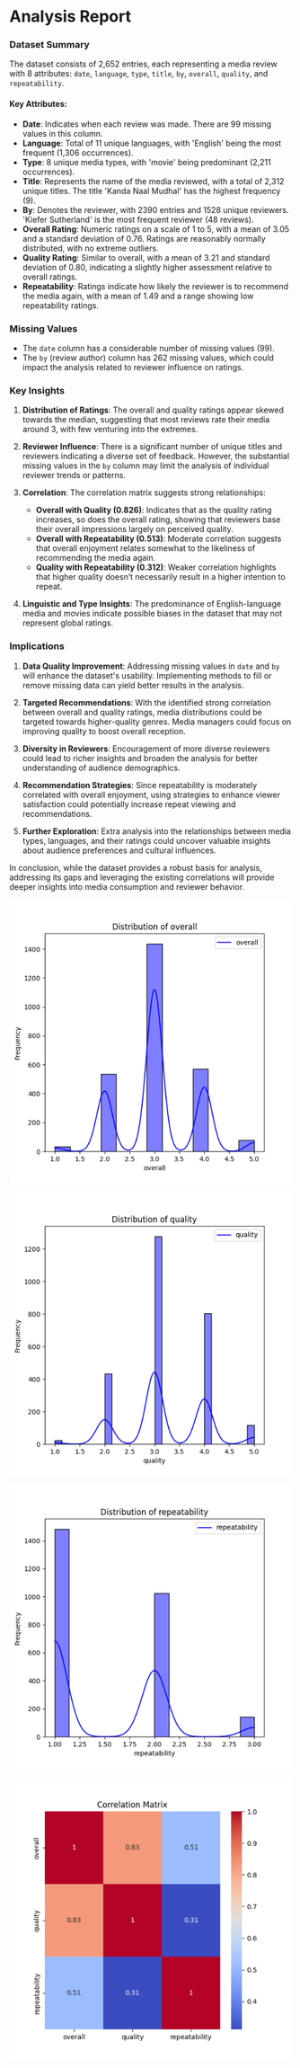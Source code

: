 # Analysis Report

### Dataset Summary

The dataset consists of 2,652 entries, each representing a media review with 8 attributes: `date`, `language`, `type`, `title`, `by`, `overall`, `quality`, and `repeatability`. 

#### Key Attributes:
- **Date**: Indicates when each review was made. There are 99 missing values in this column.
- **Language**: Total of 11 unique languages, with 'English' being the most frequent (1,306 occurrences).
- **Type**: 8 unique media types, with 'movie' being predominant (2,211 occurrences).
- **Title**: Represents the name of the media reviewed, with a total of 2,312 unique titles. The title 'Kanda Naal Mudhal' has the highest frequency (9).
- **By**: Denotes the reviewer, with 2390 entries and 1528 unique reviewers. 'Kiefer Sutherland' is the most frequent reviewer (48 reviews).
- **Overall Rating**: Numeric ratings on a scale of 1 to 5, with a mean of 3.05 and a standard deviation of 0.76. Ratings are reasonably normally distributed, with no extreme outliers.
- **Quality Rating**: Similar to overall, with a mean of 3.21 and standard deviation of 0.80, indicating a slightly higher assessment relative to overall ratings. 
- **Repeatability**: Ratings indicate how likely the reviewer is to recommend the media again, with a mean of 1.49 and a range showing low repeatability ratings.

### Missing Values
- The `date` column has a considerable number of missing values (99).
- The `by` (review author) column has 262 missing values, which could impact the analysis related to reviewer influence on ratings.

### Key Insights

1. **Distribution of Ratings**: The overall and quality ratings appear skewed towards the median, suggesting that most reviews rate their media around 3, with few venturing into the extremes.

2. **Reviewer Influence**: There is a significant number of unique titles and reviewers indicating a diverse set of feedback. However, the substantial missing values in the `by` column may limit the analysis of individual reviewer trends or patterns.

3. **Correlation**: The correlation matrix suggests strong relationships:
   - **Overall with Quality (0.826)**: Indicates that as the quality rating increases, so does the overall rating, showing that reviewers base their overall impressions largely on perceived quality.
   - **Overall with Repeatability (0.513)**: Moderate correlation suggests that overall enjoyment relates somewhat to the likeliness of recommending the media again.
   - **Quality with Repeatability (0.312)**: Weaker correlation highlights that higher quality doesn’t necessarily result in a higher intention to repeat.

4. **Linguistic and Type Insights**: The predominance of English-language media and movies indicate possible biases in the dataset that may not represent global ratings.

### Implications

1. **Data Quality Improvement**: Addressing missing values in `date` and `by` will enhance the dataset's usability. Implementing methods to fill or remove missing data can yield better results in the analysis.

2. **Targeted Recommendations**: With the identified strong correlation between overall and quality ratings, media distributions could be targeted towards higher-quality genres. Media managers could focus on improving quality to boost overall reception.

3. **Diversity in Reviewers**: Encouragement of more diverse reviewers could lead to richer insights and broaden the analysis for better understanding of audience demographics.

4. **Recommendation Strategies**: Since repeatability is moderately correlated with overall enjoyment, using strategies to enhance viewer satisfaction could potentially increase repeat viewing and recommendations.

5. **Further Exploration**: Extra analysis into the relationships between media types, languages, and their ratings could uncover valuable insights about audience preferences and cultural influences.

In conclusion, while the dataset provides a robust basis for analysis, addressing its gaps and leveraging the existing correlations will provide deeper insights into media consumption and reviewer behavior.

![Chart](overall_distribution.png)

![Chart](quality_distribution.png)

![Chart](repeatability_distribution.png)

![Chart](correlation_matrix.png)

